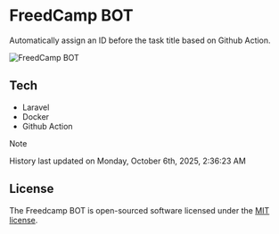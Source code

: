 # FreedCamp BOT

Automatically assign an ID before the task title based on Github Action.

![FreedCamp BOT](https://repository-images.githubusercontent.com/737932867/7d34798b-2680-471c-b089-a78a718d3d6a)

## Tech

- Laravel
- Docker
- Github Action

> [!NOTE]  
> History last updated on Monday, October 6th, 2025, 2:36:23 AM

## License

The Freedcamp BOT is open-sourced software licensed under the [MIT license](https://opensource.org/licenses/MIT).

